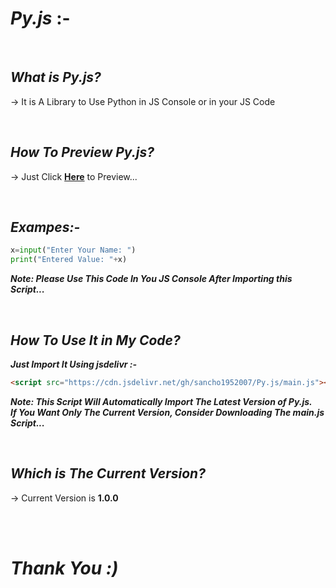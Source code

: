 # *Py.js* :-

<br>

## *What is Py.js?*
-> It is A Library to Use Python in JS Console or in your JS Code

<br>

## *How To Preview Py.js?*
-> Just Click **[Here](https://sancho1952007.github.io/)** to Preview...

<br>

## *Exampes:-*
```python
x=input("Enter Your Name: ")
print("Entered Value: "+x)
```

***Note: Please Use This Code In You JS Console After Importing this Script...***

<br>

## *How To Use It in My Code?*
***Just Import It Using jsdelivr :-***
```html
<script src="https://cdn.jsdelivr.net/gh/sancho1952007/Py.js/main.js"></script>
```
***Note: This Script Will Automatically Import The Latest Version of Py.js.<br>If You Want Only The Current Version, Consider Downloading The main.js Script...***

<br>

## *Which is The Current Version?*
-> Current Version is **1.0.0**

<br><br>

# *Thank You :)*
